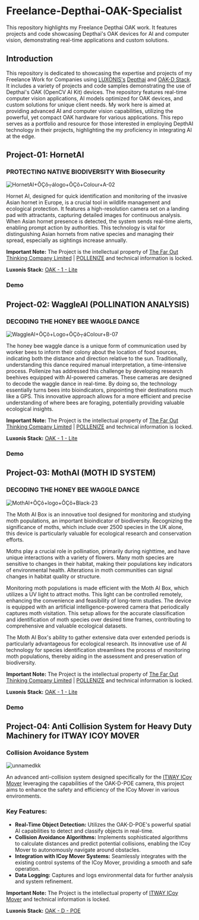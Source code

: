 # Freelance-Depthai-OAK-Specialist
This repository highlights my Freelance Depthai OAK work. It features projects and code showcasing Depthai's OAK devices for AI and computer vision, demonstrating real-time applications and custom solutions.

## Introduction
This repository is dedicated to showcasing the expertise and projects of my Freelance Work for Companies using [LUXONIS's](https://www.luxonis.com/) [Depthai](https://docs.luxonis.com/en/latest/) and [OAK-D Stack](https://shop.luxonis.com/). It includes a variety of projects and code samples demonstrating the use of Depthai's OAK (OpenCV AI Kit) devices. The repository features real-time computer vision applications, AI models optimized for OAK devices, and custom solutions for unique client needs. My work here is aimed at providing advanced AI and computer vision capabilities, utilizing the powerful, yet compact OAK hardware for various applications. This repo serves as a portfolio and resource for those interested in employing DepthAI technology in their projects, highlighting the my proficiency in integrating AI at the edge.

## Project-01: HornetAI
### PROTECTING NATIVE BIODIVERSITY With Biosecurity

![HornetAI+ÔÇô┬álogo+ÔÇô+Colour+A-02](https://github.com/SamiUddin-tech/Freelance-Depthai-OAK-Specialist/assets/81253183/70398add-43f9-4147-a144-91d279bcbb5e)

Hornet AI, designed for quick identification and monitoring of the invasive Asian hornet in Europe, is a crucial tool in wildlife management and ecological protection. It features a high-resolution camera set on a landing pad with attractants, capturing detailed images for continuous analysis. When Asian hornet presence is detected, the system sends real-time alerts, enabling prompt action by authorities. This technology is vital for distinguishing Asian hornets from native species and managing their spread, especially as sightings increase annually.

**Important Note:** The Project is the intellectual property of [The Far Out Thinking Company Limited](https://www.thefaroutthinkingcompany.co.uk/) | [POLLENIZE](https://www.pollenize.org.uk/asian-hornet-ai-detection) and technical information is locked.

**Luxonis Stack:** [OAK - 1 - Lite](https://shop.luxonis.com/collections/oak-cameras-1/products/oak-1-lite?variant=42583148069087)

### Demo


## Project-02: WaggleAI (POLLINATION ANALYSIS)
### DECODING THE HONEY BEE WAGGLE DANCE

![WaggleAI+ÔÇô+Logo+ÔÇô┬áColour+B-07](https://github.com/SamiUddin-tech/Freelance-Depthai-OAK-Specialist/assets/81253183/8073f52b-a0c7-42d3-b660-e909c67f471c)

The honey bee waggle dance is a unique form of communication used by worker bees to inform their colony about the location of food sources, indicating both the distance and direction relative to the sun. Traditionally, understanding this dance required manual interpretation, a time-intensive process. Pollenize has addressed this challenge by developing research beehives equipped with AI-powered cameras. These cameras are designed to decode the waggle dance in real-time. By doing so, the technology essentially turns bees into bioindicators, pinpointing their destinations much like a GPS. This innovative approach allows for a more efficient and precise understanding of where bees are foraging, potentially providing valuable ecological insights.

**Important Note:** The Project is the intellectual property of [The Far Out Thinking Company Limited](https://www.thefaroutthinkingcompany.co.uk/) | [POLLENIZE](https://www.pollenize.org.uk/asian-hornet-ai-detection) and technical information is locked.

**Luxonis Stack:** [OAK - 1 - Lite](https://shop.luxonis.com/collections/oak-cameras-1/products/oak-1-lite?variant=42583148069087)

### Demo


## Project-03: MothAI (MOTH ID SYSTEM) 
### DECODING THE HONEY BEE WAGGLE DANCE

![MothAI+ÔÇô+logo+ÔÇô+Black-23](https://github.com/SamiUddin-tech/Freelance-Depthai-OAK-Specialist/assets/81253183/95d8a48f-7d3f-4121-b9bd-c218e9d2e3fd)

The Moth AI Box is an innovative tool designed for monitoring and studying moth populations, an important bioindicator of biodiversity. Recognizing the significance of moths, which include over 2500 species in the UK alone, this device is particularly valuable for ecological research and conservation efforts.

Moths play a crucial role in pollination, primarily during nighttime, and have unique interactions with a variety of flowers. Many moth species are sensitive to changes in their habitat, making their populations key indicators of environmental health. Alterations in moth communities can signal changes in habitat quality or structure.

Monitoring moth populations is made efficient with the Moth AI Box, which utilizes a UV light to attract moths. This light can be controlled remotely, enhancing the convenience and feasibility of long-term studies. The device is equipped with an artificial intelligence-powered camera that periodically captures moth visitation. This setup allows for the accurate classification and identification of moth species over desired time frames, contributing to comprehensive and valuable ecological datasets.

The Moth AI Box's ability to gather extensive data over extended periods is particularly advantageous for ecological research. Its innovative use of AI technology for species identification streamlines the process of monitoring moth populations, thereby aiding in the assessment and preservation of biodiversity.

**Important Note:** The Project is the intellectual property of [The Far Out Thinking Company Limited](https://www.thefaroutthinkingcompany.co.uk/) | [POLLENIZE](https://www.pollenize.org.uk/asian-hornet-ai-detection) and technical information is locked.

**Luxonis Stack:** [OAK - 1 - Lite](https://shop.luxonis.com/collections/oak-cameras-1/products/oak-1-lite?variant=42583148069087)

### Demo

## Project-04: Anti Collision System for Heavy Duty Machinery for ITWAY ICOY MOVER
### Collision Avoidance System

![unnamedkk](https://github.com/SamiUddin-tech/Freelance-Depthai-OAK-Specialist/assets/81253183/31082248-080f-4001-ad90-9976ae349535)

An advanced anti-collision system designed specifically for the [ITWAY ICoy Mover](https://www.itway.com/en/itway-icoy-mover/) leveraging the capabilities of the OAK-D-POE camera, this project aims to enhance the safety and efficiency of the ICoy Mover in various environments.

### Key Features:
- **Real-Time Object Detection:** Utilizes the OAK-D-POE's powerful spatial AI capabilities to detect and classify objects in real-time.
- **Collision Avoidance Algorithms:** Implements sophisticated algorithms to calculate distances and predict potential collisions, enabling the ICoy Mover to autonomously navigate around obstacles.
- **Integration with ICoy Mover Systems:** Seamlessly integrates with the existing control systems of the ICoy Mover, providing a smooth and safe operation.
- **Data Logging:** Captures and logs environmental data for further analysis and system refinement.

**Important Note:** The Project is the intellectual property of [ITWAY ICoy Mover](https://www.itway.com/en/itway-icoy-mover/) and technical information is locked.

**Luxonis Stack:** [OAK - D - POE](https://shop.luxonis.com/products/oak-d-poe)
